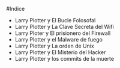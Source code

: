 #Indice

* Larry Plotter y El Bucle Folosofal
* Larry Plotter y La Clave Secreta del Wifi
* Larry Ploter y El prisionero del Firewall
* Larry Plotter y el Malware de fuego
* Larry Plotter y La orden de Unix
* Larry Plotter y El Misterio del Hacker
* Larry Plotter y los commits de la muerte
